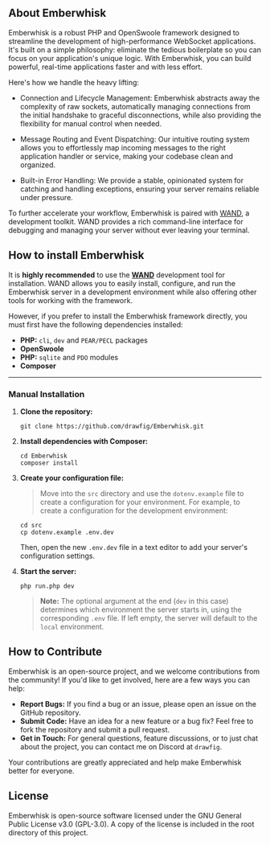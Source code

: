 ## About Emberwhisk
Emberwhisk is a robust PHP and OpenSwoole framework designed to streamline the development of high-performance WebSocket applications. It's built on a simple philosophy: eliminate the tedious boilerplate so you can focus on your application's unique logic. With Emberwhisk, you can build powerful, real-time applications faster and with less effort.

Here's how we handle the heavy lifting:

- Connection and Lifecycle Management: Emberwhisk abstracts away the complexity of raw sockets, automatically managing connections from the initial handshake to graceful disconnections, while also providing the flexibility for manual control when needed.

- Message Routing and Event Dispatching: Our intuitive routing system allows you to effortlessly map incoming messages to the right application handler or service, making your codebase clean and organized.

- Built-in Error Handling: We provide a stable, opinionated system for catching and handling exceptions, ensuring your server remains reliable under pressure.

To further accelerate your workflow, Emberwhisk is paired with [WAND](https://github.com/drawfig/WAND), a development toolkit. WAND provides a rich command-line interface for debugging and managing your server without ever leaving your terminal.

## How to install Emberwhisk

It is **highly recommended** to use the [**WAND**](https://github.com/drawfig/WAND) development tool for installation. WAND allows you to easily install, configure, and run the Emberwhisk server in a development environment while also offering other tools for working with the framework.

However, if you prefer to install the Emberwhisk framework directly, you must first have the following dependencies installed:

* **PHP:** `cli`, `dev` and `PEAR/PECL` packages
* **OpenSwoole**
* **PHP:** `sqlite` and `PDO` modules
* **Composer**

---

### Manual Installation

1.  **Clone the repository:**
    ```
    git clone https://github.com/drawfig/Emberwhisk.git
    ```

2.  **Install dependencies with Composer:**
    ```
    cd Emberwhisk
    composer install
    ```

3.  **Create your configuration file:**
    > Move into the `src` directory and use the `dotenv.example` file to create a configuration for your environment. For example, to create a configuration for the development environment:
    ```
    cd src
    cp dotenv.example .env.dev
    ```
    Then, open the new `.env.dev` file in a text editor to add your server's configuration settings.

4.  **Start the server:**
    ```
    php run.php dev
    ```
    > **Note:** The optional argument at the end (`dev` in this case) determines which environment the server starts in, using the corresponding `.env` file. If left empty, the server will default to the `local` environment.

## How to Contribute

Emberwhisk is an open-source project, and we welcome contributions from the community! If you'd like to get involved, here are a few ways you can help:
- **Report Bugs:** If you find a bug or an issue, please open an issue on the GitHub repository.
- **Submit Code:** Have an idea for a new feature or a bug fix? Feel free to fork the repository and submit a pull request.
- **Get in Touch:** For general questions, feature discussions, or to just chat about the project, you can contact me on Discord at `drawfig`.

Your contributions are greatly appreciated and help make Emberwhisk better for everyone.

## License
Emberwhisk is open-source software licensed under the GNU General Public License v3.0 (GPL-3.0). A copy of the license is included in the root directory of this project.

